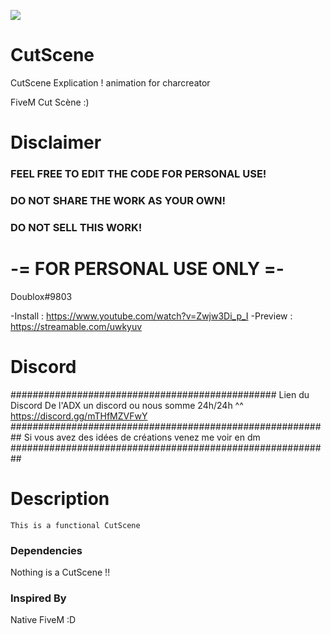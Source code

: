 <a href="https://hits.seeyoufarm.com"><img src="https://hits.seeyoufarm.com/api/count/incr/badge.svg?url=https%3A%2F%2Fgithub.com%2FDoublox%2FCutScene%2F&count_bg=%238C1134&title_bg=%23555555&icon=&icon_color=%23F10303&title=hits&edge_flat=false"/></a>

# CutScene
CutScene Explication !
animation for charcreator 

FiveM Cut Scène  :)
# Disclaimer
### FEEL FREE TO EDIT THE CODE FOR PERSONAL USE!
### DO NOT SHARE THE WORK AS YOUR OWN!
### DO NOT SELL THIS WORK!
# -= FOR PERSONAL USE ONLY =-

Doublox#9803



-Install : https://www.youtube.com/watch?v=Zwjw3Di_p_I
-Preview : https://streamable.com/uwkyuv


# Discord 

################################################
Lien du Discord De l'ADX un discord ou nous somme 24h/24h  ^^
https://discord.gg/mTHfMZVFwY
##########################################################
Si vous avez des idées de créations venez me voir en dm
##########################################################

# Description 
```
This is a functional CutScene
```

### Dependencies

Nothing is a CutScene !!

### Inspired By
Native FiveM :D


